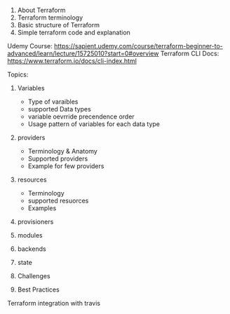1. About Terraform
2. Terraform terminology
3. Basic structure of Terraform
4. Simple terraform code and explanation

Udemy Course:
https://sapient.udemy.com/course/terraform-beginner-to-advanced/learn/lecture/15725010?start=0#overview
Terraform CLI Docs: https://www.terraform.io/docs/cli-index.html


Topics:
1. Variables
    - Type of varaibles
    - supported Data types
    - variable oevrride precendence order
    - Usage pattern of variables for each data type
2. providers
    - Terminology & Anatomy
    - Supported providers
    - Example for few providers

3. resources
    - Terminology
    - supported resuorces
    - Examples
4. provisioners
5. modules
6. backends
6. state
7. Challenges
8. Best Practices


Terraform integration with travis